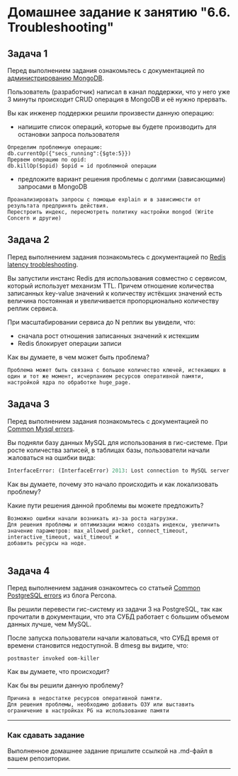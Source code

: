 # Домашнее задание к занятию "6.6. Troubleshooting"

## Задача 1

Перед выполнением задания ознакомьтесь с документацией по [администрированию MongoDB](https://docs.mongodb.com/manual/administration/).

Пользователь (разработчик) написал в канал поддержки, что у него уже 3 минуты происходит CRUD операция в MongoDB и её 
нужно прервать. 

Вы как инженер поддержки решили произвести данную операцию:
- напишите список операций, которые вы будете производить для остановки запроса пользователя
```
Определим проблемную операцию:
db.currentOp({"secs_running":{$gte:5}})
Прервем операцию по opid:
db.killOp($opid) $opid = id проблемной операции
```
- предложите вариант решения проблемы с долгими (зависающими) запросами в MongoDB
```
Проанализировать запросы с помощью explain и в зависимости от результата предпринять действия.
Перестроить индекс, пересмотреть политику настройки mongod (Write Concern и другие) 
```

## Задача 2

Перед выполнением задания познакомьтесь с документацией по [Redis latency troobleshooting](https://redis.io/topics/latency).

Вы запустили инстанс Redis для использования совместно с сервисом, который использует механизм TTL. 
Причем отношение количества записанных key-value значений к количеству истёкших значений есть величина постоянная и
увеличивается пропорционально количеству реплик сервиса. 

При масштабировании сервиса до N реплик вы увидели, что:
- сначала рост отношения записанных значений к истекшим
- Redis блокирует операции записи

Как вы думаете, в чем может быть проблема?

```
Проблема может быть связана с большое количество ключей, истекающих в один и тот же момент, исчерпанием ресурсов оперативной памяти, настройкой ядра по обработке huge_page.
```
## Задача 3

Перед выполнением задания познакомьтесь с документацией по [Common Mysql errors](https://dev.mysql.com/doc/refman/8.0/en/common-errors.html).

Вы подняли базу данных MySQL для использования в гис-системе. При росте количества записей, в таблицах базы,
пользователи начали жаловаться на ошибки вида:
```python
InterfaceError: (InterfaceError) 2013: Lost connection to MySQL server during query u'SELECT..... '
```

Как вы думаете, почему это начало происходить и как локализовать проблему?

Какие пути решения данной проблемы вы можете предложить?
```
Возможно ошибки начали возникать из-за роста нагрузки. 
Для решения проблемы и оптимизации можно создать индексы, увеличить значение параметров: max_allowed_packet, connect_timeout, interactive_timeout, wait_timeout и 
добавить ресурсы на ноде.
  
```
## Задача 4

Перед выполнением задания ознакомтесь со статьей [Common PostgreSQL errors](https://www.percona.com/blog/2020/06/05/10-common-postgresql-errors/) из блога Percona.

Вы решили перевести гис-систему из задачи 3 на PostgreSQL, так как прочитали в документации, что эта СУБД работает с 
большим объемом данных лучше, чем MySQL.

После запуска пользователи начали жаловаться, что СУБД время от времени становится недоступной. В dmesg вы видите, что:

`postmaster invoked oom-killer`

Как вы думаете, что происходит?

Как бы вы решили данную проблему?

```
Причина в недостатке ресурсов оперативной памяти.
Для решения проблемы, необходимо добавить ОЗУ или выставить ограничение в настройках PG на использование памяти

```
---

### Как cдавать задание

Выполненное домашнее задание пришлите ссылкой на .md-файл в вашем репозитории.

---
